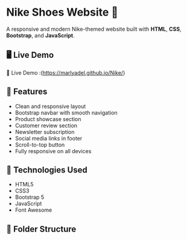 # Nike Shoes Website 👟

A responsive and modern Nike-themed website built with **HTML**, **CSS**, **Bootstrap**, and **JavaScript**.

## 🖥️ Live Demo

🔗 Live Demo :(https://marlyadel.github.io/Nike/)

## 📌 Features

- Clean and responsive layout
- Bootstrap navbar with smooth navigation
- Product showcase section
- Customer review section
- Newsletter subscription
- Social media links in footer
- Scroll-to-top button
- Fully responsive on all devices

## 🚀 Technologies Used

- HTML5
- CSS3
- Bootstrap 5
- JavaScript
- Font Awesome


## 📁 Folder Structure


